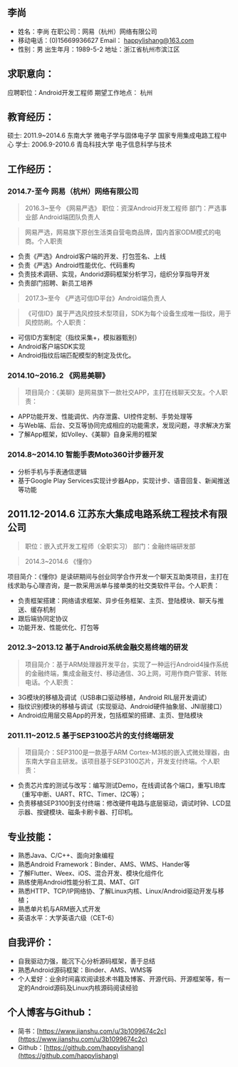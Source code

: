 ## 李尚



* 姓名：李尚						在职公司：网易（杭州）网络有限公司
* 移动电话：(0)15669936627		Email：	happylishang@163.com 
* 性别：男	出生年月：1989-5-2	地址：浙江省杭州市滨江区


## 求职意向：

应聘职位：Android开发工程师  	  		期望工作地点： 杭州

## 教育经历：

硕士: 2011.9~2014.6	东南大学		微电子学与固体电子学	国家专用集成电路工程中心
学士: 2006.9-2010.6	青岛科技大学	电子信息科学与技术 

## 工作经历： 

###  2014.7-至今  网易（杭州）网络有限公司

> 2016.3~至今 《网易严选》 职位：资深Android开发工程师   部门：严选事业部  Android端团队负责人

> 网易严选，网易旗下原创生活类自营电商品牌，国内首家ODM模式的电商。个人职责

* 负责《严选》Android客户端的开发、打包签名、上线
* 负责《严选》Android性能优化、代码重构
* 负责技术调研、实现，Andorid源码框架分析学习，组织分享指导开发
* 负责部门招聘、新员工培养

> 2017.3~至今 《严选可信ID平台》Android端负责人

> 《可信ID》属于严选风控技术型项目，SDK为每个设备生成唯一指纹，用于风控防刷。个人职责：

* 可信ID方案制定（指纹采集+，模拟器甄别）
* Android客户端SDK实现
* Android指纹后端匹配模型的制定及优化。

### 2014.10~2016.2 《网易美聊》

> 项目简介：《美聊》是网易旗下一款社交APP，主打在线聊天交友。个人职责：

* APP功能开发、性能调优、内存泄露、UI控件定制、手势处理等  
* 与Web端、后台、交互等协同完成相应的功能需求，发现问题，寻求解决方案
* 了解App框架，如Volley、《美聊》自身采用的框架

### 2014.8~2014.10  智能手表Moto360计步器开发

* 分析手机与手表通信逻辑
* 基于Google Play Services实现计步器App，实现计步、语音回复、新闻推送等功能

## 2011.12-2014.6  江苏东大集成电路系统工程技术有限公司

> 职位：嵌入式开发工程师（全职实习）  部门：金融终端研发部

> 2014.3~2014.6 《懂你》

项目简介：《懂你》是读研期间与创业同学合作开发一个聊天互助类项目，主打在线求助与心理咨询，是一款采用派单与接单类的社交类软件平台。个人职责：

* 负责框架搭建：网络请求框架、异步任务框架、主页、登陆模块、聊天与推送、缓存机制
* 跟后端协同定协议
* 功能开发、性能优化、打包等

### 2012.3~2013.12	基于Android系统金融交易终端的研发

> 项目简介：基于ARM处理器开发平台，实现了一种运行Android4操作系统的金融终端，集成金融支付、移动通信、3G上网，可用作商户管家、转账电话。个人职责：

* 3G模块的移植及调试（USB串口驱动移植，Android RIL层开发调试） 
* 指纹识别模块的移植与调试（实现驱动、Android硬件抽象层、JNI层接口）
* Android应用层交易App的开发，包括框架的搭建、主页、登陆模块

###   2011.11~2012.5	基于SEP3100芯片的支付终端研发	
> 项目简介：SEP3100是一款基于ARM Cortex-M3核的嵌入式微处理器，由东南大学自主研发。该项目基于SEP3100芯片，开发支付终端。个人职责：
 
* 负责芯片库的测试与改写：编写测试Demo，在线调试各个端口，重写LIB库（重写中断、UART、RTC、Timer、I2C等）；
* 负责移植SEP3100到支付终端：修改硬件电路与底层驱动，调试时钟、LCD显示器、按键模块、磁条卡刷卡器、打印机。

## 专业技能：
 
* 熟悉Java、C/C++、面向对象编程
* 熟悉Android Framework：Binder、AMS、WMS、Hander等
* 了解Flutter、Weex、iOS、混合开发、模块化组件化
* 熟练使用Android性能分析工具、MAT、GIT
* 熟悉HTTP、TCP/IP网络协、了解Linux内核、Linux/Android驱动开发与移植；
* 熟悉单片机与ARM嵌入式开发
* 英语水平：大学英语六级（CET-6）

## 自我评价：

* 自我驱动力强，能沉下心分析源码框架，善于总结
* 熟悉Android源码框架：Binder、AMS、WMS等
* 个人爱好：业余时间喜欢阅读技术书籍及博客、开源代码、开源框架等，有一定的Android源码及Linux内核源码阅读经验

## 个人博客与Github：

* 简书：[https://www.jianshu.com/u/3b1099674c2c](https://www.jianshu.com/u/3b1099674c2c)
* Github：[https://github.com/happylishang](https://github.com/happylishang)